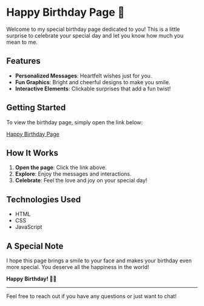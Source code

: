 # Happy Birthday Page 🎉

Welcome to my special birthday page dedicated to you! This is a little surprise to celebrate your special day and let you know how much you mean to me.

## Features

- **Personalized Messages**: Heartfelt wishes just for you.
- **Fun Graphics**: Bright and cheerful designs to make you smile.
- **Interactive Elements**: Clickable surprises that add a fun twist!

## Getting Started

To view the birthday page, simply open the link below:

[Happy Birthday Page](hieunt1402.github.io/hpbd-thaolien/)

## How It Works

1. **Open the page**: Click the link above.
2. **Explore**: Enjoy the messages and interactions.
3. **Celebrate**: Feel the love and joy on your special day!

## Technologies Used

- HTML
- CSS
- JavaScript

## A Special Note

I hope this page brings a smile to your face and makes your birthday even more special. You deserve all the happiness in the world!

**Happy Birthday! 🎂💖**

---

Feel free to reach out if you have any questions or just want to chat!
